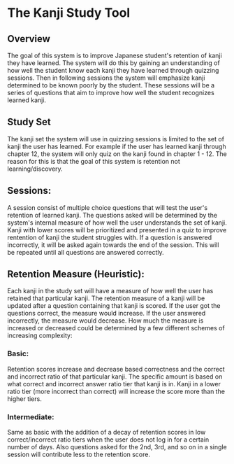 # The Kanji Study Tool
## Overview
The goal of this system is to improve Japanese student's retention of kanji they have learned. The system will do this
by gaining an understanding of how well the student know each kanji they have learned through quizzing sessions. Then in
following sessions the system will emphasize kanji determined to be known poorly by the student. These sessions will be a series
of questions that aim to improve how well the student recognizes learned kanji.

## Study Set
The kanji set the system will use in quizzing sessions is limited to the set of kanji the user has learned. For example if the user
has learned kanji through chapter 12, the system will only quiz on the kanji found in chapter 1 - 12. The reason for this is that 
the goal of this system is retention not learning/discovery.

## Sessions:
A session consist of multiple choice questions that will test the user's retention of learned kanji. The questions asked will be determined by
the system's internal measure of how well the user understands the set of kanji. Kanji with lower scores will be prioritized and presented in 
a quiz to improve rentention of kanji the student struggles with. If a question is answered incorrectly, it will be asked again towards the end
of the session. This will be repeated until all questions are answered correctly.

## Retention Measure (Heuristic):
Each kanji in the study set will have a measure of how well the user has retained that particular kanji. The retention measure of a kanji will be 
updated after a question containing that kanji is scored. If the user got the questions correct, the measure would increase. If the user answered
incorrectly, the measure would decrease. How much the measure is increased or decreased could be determined by a few 
different schemes of increasing complexity:

### Basic:
Retention scores increase and decrease based correctness and the correct and incorrect ratio of that particular kanji.
The specific amount is based on what correct and incorrect answer ratio tier that kanji is in. Kanji in a lower ratio
tier (more incorrect than correct) will increase the score more than the higher tiers.

### Intermediate:
Same as basic with the addition of a decay of retention scores in low correct/incorrect ratio tiers when the user does not
log in for a certain number of days. Also questions asked for the 2nd, 3rd, and so on in a single session will contribute 
less to the retention score.